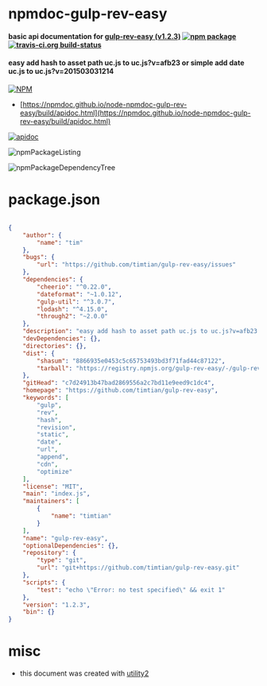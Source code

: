 # npmdoc-gulp-rev-easy

#### basic api documentation for  [gulp-rev-easy (v1.2.3)](https://github.com/timtian/gulp-rev-easy)  [![npm package](https://img.shields.io/npm/v/npmdoc-gulp-rev-easy.svg?style=flat-square)](https://www.npmjs.org/package/npmdoc-gulp-rev-easy) [![travis-ci.org build-status](https://api.travis-ci.org/npmdoc/node-npmdoc-gulp-rev-easy.svg)](https://travis-ci.org/npmdoc/node-npmdoc-gulp-rev-easy)

#### easy add hash to asset path uc.js to uc.js?v=afb23 or simple add date uc.js to uc.js?v=201503031214

[![NPM](https://nodei.co/npm/gulp-rev-easy.png?downloads=true&downloadRank=true&stars=true)](https://www.npmjs.com/package/gulp-rev-easy)

- [https://npmdoc.github.io/node-npmdoc-gulp-rev-easy/build/apidoc.html](https://npmdoc.github.io/node-npmdoc-gulp-rev-easy/build/apidoc.html)

[![apidoc](https://npmdoc.github.io/node-npmdoc-gulp-rev-easy/build/screenCapture.buildCi.browser.%252Ftmp%252Fbuild%252Fapidoc.html.png)](https://npmdoc.github.io/node-npmdoc-gulp-rev-easy/build/apidoc.html)

![npmPackageListing](https://npmdoc.github.io/node-npmdoc-gulp-rev-easy/build/screenCapture.npmPackageListing.svg)

![npmPackageDependencyTree](https://npmdoc.github.io/node-npmdoc-gulp-rev-easy/build/screenCapture.npmPackageDependencyTree.svg)



# package.json

```json

{
    "author": {
        "name": "tim"
    },
    "bugs": {
        "url": "https://github.com/timtian/gulp-rev-easy/issues"
    },
    "dependencies": {
        "cheerio": "^0.22.0",
        "dateformat": "~1.0.12",
        "gulp-util": "^3.0.7",
        "lodash": "^4.15.0",
        "through2": "~2.0.0"
    },
    "description": "easy add hash to asset path uc.js to uc.js?v=afb23 or simple add date uc.js to uc.js?v=201503031214",
    "devDependencies": {},
    "directories": {},
    "dist": {
        "shasum": "8866935e0453c5c65753493bd3f71fad44c87122",
        "tarball": "https://registry.npmjs.org/gulp-rev-easy/-/gulp-rev-easy-1.2.3.tgz"
    },
    "gitHead": "c7d24913b47bad2869556a2c7bd11e9eed9c1dc4",
    "homepage": "https://github.com/timtian/gulp-rev-easy",
    "keywords": [
        "gulp",
        "rev",
        "hash",
        "revision",
        "static",
        "date",
        "url",
        "append",
        "cdn",
        "optimize"
    ],
    "license": "MIT",
    "main": "index.js",
    "maintainers": [
        {
            "name": "timtian"
        }
    ],
    "name": "gulp-rev-easy",
    "optionalDependencies": {},
    "repository": {
        "type": "git",
        "url": "git+https://github.com/timtian/gulp-rev-easy.git"
    },
    "scripts": {
        "test": "echo \"Error: no test specified\" && exit 1"
    },
    "version": "1.2.3",
    "bin": {}
}
```



# misc
- this document was created with [utility2](https://github.com/kaizhu256/node-utility2)
